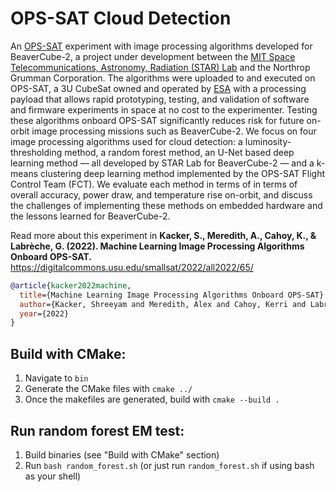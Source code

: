 # OPS-SAT Cloud Detection
An [OPS-SAT](https://opssat1.esoc.esa.int/) experiment with image processing algorithms developed for BeaverCube-2, a project under development between the [MIT Space Telecommunications, Astronomy, Radiation (STAR) Lab](https://starlab.mit.edu/) and the Northrop Grumman Corporation. The algorithms were uploaded to and executed on OPS-SAT, a 3U CubeSat owned and operated by [ESA](https://www.esa.int/) with a processing payload that allows rapid prototyping, testing, and validation of software and firmware experiments in space at no cost to the experimenter. Testing these algorithms onboard OPS-SAT significantly reduces risk for future on-orbit image processing missions such as BeaverCube-2. We focus on four image processing algorithms used for cloud detection: a luminosity-thresholding method, a random forest method, an U-Net based deep learning method — all developed by STAR Lab for BeaverCube-2 — and a k-means clustering deep learning method implemented by the OPS-SAT Flight Control Team (FCT). We evaluate each method in terms of in terms of overall accuracy, power draw, and temperature rise on-orbit, and discuss the challenges of implementing these methods on embedded hardware and the lessons learned for BeaverCube-2.

Read more about this experiment in **Kacker, S., Meredith, A., Cahoy, K., & Labrèche, G. (2022). Machine Learning Image Processing Algorithms Onboard OPS-SAT.**
https://digitalcommons.usu.edu/smallsat/2022/all2022/65/ 

```bibtex
@article{kacker2022machine,
  title={Machine Learning Image Processing Algorithms Onboard OPS-SAT},
  author={Kacker, Shreeyam and Meredith, Alex and Cahoy, Kerri and Labr{\`e}che, Georges},
  year={2022}
}
```

## Build with CMake:

1. Navigate to `bin`
2. Generate the CMake files with `cmake ../`
3. Once the makefiles are generated, build with `cmake --build .`

## Run random forest EM test:

1. Build binaries (see "Build with CMake" section)
2. Run `bash random_forest.sh` (or just run `random_forest.sh` if using bash as your shell)

